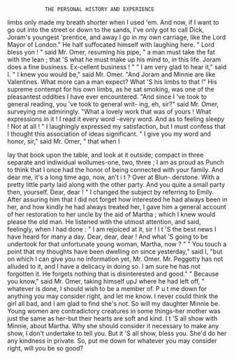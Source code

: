                 THE PERSONAL HISTORY AND EXPERIENCE

limbs only made my breath shorter when I used 'em. And now, if I
want to go out into the street or down to the sands, I've only got to call
Dick, Joram's youngest 'prentice, and away I go in my own carriage, like
the Lord Mayor of London."
   He half suffocated himself with laughing here.
   " Lord bless yon ! " said Mr. Omer, resuming his pipe, " a man must
take the fat with the lean ; that 'S what he must make up his mind to, in
this life. Joram does a fine business. Ex-cellent business ! "
   " I am very glad to hear it," said I.
    " I knew you would be," said Mr. Omer. "And Joram and Minnie are
like Valentines. What more can a man expect? What 'S his limbs to
that !"
   His supreme contempt for his own limbs, as he sat smoking, was one
of the pleasantest oddities I have ever encountered.
   "And since I 've took to general reading, you 've took to general writ-
ing, eh, sir?" said Mr. Omer, surveying me admiringly. "What a lovely
work that was of yours ! What expressions in it ! I read it every word
-every word. And as to feeling sleepy ! Not at all ! "
   I laughingly expressed my satisfaction, but I must confess that I thought
this association of ideas significant.
   " I give you my word and honor, sir," said Mr. Omer, " that when I

lay that book upon the table, and look at it outside; compact in three
separate and indiwidual wollumes-one, two, three ; I am as proud as
Punch to think that I once had the honor of being connected with your
family. And dear me, it's a long time ago, now, an't i t ? Over at Blun-
derstone. With a pretty little party laid along with the other party. And
you quite a small party then, yourself. Dear, dear ! "
   I changed the subject by referring to Emily. After assuring him that
I did not forget how interested he had always been in her, and how
kindly he had always treated her, I gave him a general account of her
restoration to her uncle by the aid of Martha ; which I knew would please
the old man. He listened with the utmost attention, and said, feelingly,
when I had done :
   " I am rejoiced at it, sir !   I t 'S the best news I have heard for many
a day. Dear, dear, dear ! And what 'S going to be undertook for that
unfortunate young woman, Martha, now ? "
   " You touch a point that my thoughts have been dwelling on since
yesterday," said I, "but on which I can give you no information yet,
Mr. Omer. Mr. Peggotty has not alluded to it, and I have a delicacy in
doing so. I am sure he has not forgotten it. He forgets nothing that is
disinterested and good."
   " Because you know," said Mr. Omer, taking himself upJ where he had
left off, " whatever is done, I should wish to be a member of. P u t me down
for anything you may consider right, and let me know. I never could
think the girl all bad, and I am glad to find she's not. So will my
daughter Minnie be. Young women are contradictory creatures in some
things-her mother was just the same as her-but            their hearts are soft
and kind. I t 'S all show with Minnie, about Martha. Why she should
consider it necessary to make any show, I don't undertake to tell you.
But it 'S all show, bless you. She'd do her any kindness in private. So,
put me down for whatever you may consider right, will you be so good?

